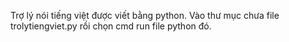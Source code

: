 Trợ lý nói tiếng việt được viết bằng python.
Vào thư mục chưa file trolytiengviet.py rồi chọn cmd run file python đó.
